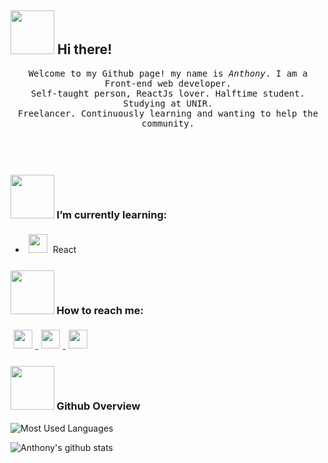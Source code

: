 ## <img src="https://github.com/tony21019/tony21019/blob/main/resources/welcomeglitch.gif" width=70px /> Hi there!

<p align="center" >
  <samp>
    Welcome to my Github page! my name is <em>Anthony</em>. I am a Front-end web developer.
      <br/>
    Self-taught person, ReactJs lover. Halftime student. Studying at UNIR.
    <br/>
    Freelancer. Continuously learning and wanting to help the community.
      <br/>
  </samp>
  <br/>
  <br/>
  <br/>
</p>

### <img src="https://github.com/tony21019/tony21019/blob/main/resources/spongebob-squarepants-sunglasses.gif" width="70px" /> I’m currently learning: 
- <img src="https://github.com/tony21019/tony21019/blob/main/resources/react.png" height="30px" style="margin: 5px;" /> React

### <img src="https://github.com/tony21019/tony21019/blob/main/resources/bongocat.gif" width="70px" /> How to reach me: 

<a href="https://www.instagram.com/notheretony">
  <img src="https://github.com/tony21019/tony21019/blob/main/resources/instagram.png" height="30px" style="margin: 5px;" />
</a>
<a href="mailto:admm1225@gmail.com">
  <img src="https://github.com/tony21019/tony21019/blob/main/resources/gmail.png" height="30px" style="margin: 5px;" />
</a>
<a href="https://www.linkedin.com/in/anthony-molina-662a32192/">
  <img src="https://github.com/tony21019/tony21019/blob/main/resources/in.png" height="30px" style="margin: 5px;" />
</a>

### <img src="https://github.com/tony21019/tony21019/blob/main/resources/kermit-freaking.gif" width="70px" /> Github Overview
![Most Used Languages](https://github-readme-stats.vercel.app/api/top-langs/?username=tony21019&theme=radical)

![Anthony's github stats](https://github-readme-stats.vercel.app/api?username=tony21019&count_private=true&show_icons=true&theme=radical&include_all_commits=true)

<!--
**tony21019/tony21019** is a ✨ _special_ ✨ repository because its `README.md` (this file) appears on your GitHub profile.

Here are some ideas to get you started:

- 🔭 I’m currently working on ...
- 🌱 I’m currently learning ...
- 👯 I’m looking to collaborate on ...
- 🤔 I’m looking for help with ...
- 💬 Ask me about ...
- 📫 How to reach me: ...
- 😄 Pronouns: ...
- ⚡ Fun fact: ...
-->
